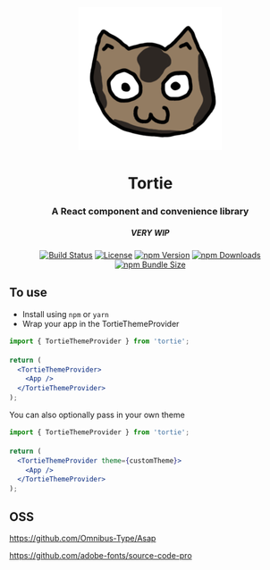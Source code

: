 <div align="center">
  <a href="https://tortie.marcdonald.com">
    <img width="256" src="https://raw.githubusercontent.com/MarcDonald/tortie/main/.github/images/tortie-logo.png">
  </a>
<h1 align="center">Tortie</h1>
<h3>A React component and convenience library</h3>

<h5>VERY WIP</h5>

[![Build Status](https://github.com/MarcDonald/tortie/actions/workflows/build.yml/badge.svg)](https://github.com/MarcDonald/tortie/actions/workflows/build.yml)
[![License](https://img.shields.io/badge/license-MIT-blue.svg)](https://github.com/marcdonald/tortie/blob/main/LICENSE)
[![npm Version](https://img.shields.io/npm/v/tortie.svg?style=flat)](https://npmjs.com/package/tortie)
[![npm Downloads](https://img.shields.io/npm/dm/tortie.svg?style=flat-square)](https://npmjs.org/package/tortie)
[![npm Bundle Size](https://img.shields.io/bundlephobia/min/tortie)](https://bundlephobia.com/package/tortie)

</div>

## To use

- Install using `npm` or `yarn`
- Wrap your app in the TortieThemeProvider

```jsx
import { TortieThemeProvider } from 'tortie';

return (
  <TortieThemeProvider>
    <App />
  </TortieThemeProvider>
);
```

You can also optionally pass in your own theme

```jsx
import { TortieThemeProvider } from 'tortie';

return (
  <TortieThemeProvider theme={customTheme}>
    <App />
  </TortieThemeProvider>
);
```

## OSS

https://github.com/Omnibus-Type/Asap

https://github.com/adobe-fonts/source-code-pro
